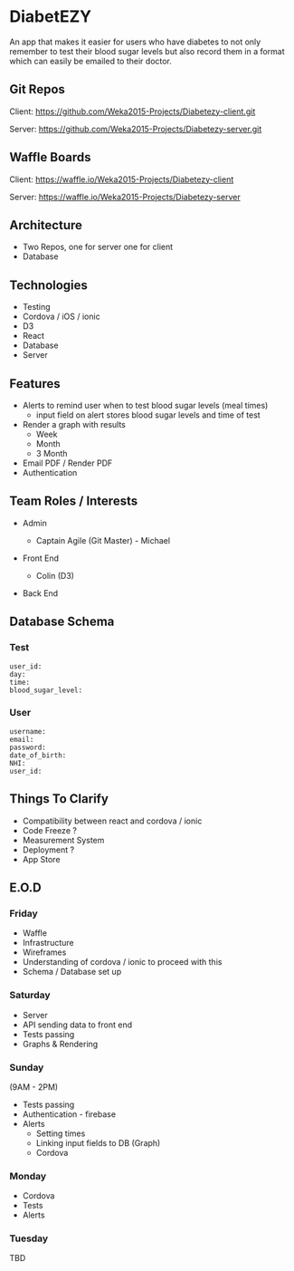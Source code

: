 # DiabetEZY

An app that makes it easier for users who have diabetes to not only remember to test their blood sugar levels but also record them in a format which can easily be emailed to their doctor.

## Git Repos

Client: https://github.com/Weka2015-Projects/Diabetezy-client.git

Server: https://github.com/Weka2015-Projects/Diabetezy-server.git

## Waffle Boards

Client: https://waffle.io/Weka2015-Projects/Diabetezy-client

Server: https://waffle.io/Weka2015-Projects/Diabetezy-server

## Architecture

- Two Repos, one for server one for client
- Database

## Technologies

- Testing
- Cordova / iOS / ionic
- D3
- React
- Database
- Server

## Features

- Alerts to remind user when to test blood sugar levels (meal times)
    + input field on alert stores blood sugar levels and time of test
- Render a graph with results
    + Week
    + Month
    + 3 Month
- Email PDF / Render PDF
- Authentication

## Team Roles / Interests

- Admin
    + Captain Agile (Git Master) - Michael
    
- Front End
    + Colin (D3)

- Back End

## Database Schema

### Test

```
user_id:
day:
time:
blood_sugar_level:
```

### User

```
username:
email:
password:
date_of_birth:
NHI:
user_id:
```

## Things To Clarify

- Compatibility between react and cordova / ionic
- Code Freeze ?
- Measurement System
- Deployment ?
- App Store

## E.O.D

### Friday

- Waffle
- Infrastructure
- Wireframes
- Understanding of cordova / ionic to proceed with this
- Schema / Database set up

### Saturday

- Server
- API sending data to front end
- Tests passing
- Graphs & Rendering

### Sunday

(9AM - 2PM)

- Tests passing
- Authentication - firebase
- Alerts
    + Setting times
    + Linking input fields to DB (Graph)
    + Cordova

### Monday

- Cordova
- Tests
- Alerts

### Tuesday

TBD